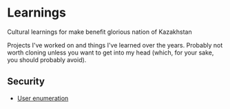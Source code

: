 # Learnings
Cultural learnings for make benefit glorious nation of Kazakhstan

Projects I've worked on and things I've learned over the years.
Probably not worth cloning unless you want to get into my head (which,
for your sake, you should probably avoid).


## Security
- [User enumeration](https://github.com/franklinchou/learnings/issues/25)
